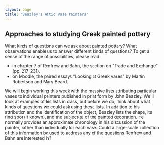 ```yaml
---
layout: page
title: "Beazley's Attic Vase Painters"
---
```




## Approaches to studying Greek painted pottery


What kinds of questions can we ask about painted pottery?  What observations enable us to answer different kinds of questions?  To get a sense of the range of possibilities, please read:

- in chapter 7 of Renfrew and Bahn, the section on "Trade and Exchange" (pp. 217-231).
- on Moodle, the paired essays "Looking at Greek vases" by Martin Robertson and Mary Beard.

We will begin working this week with the massive lists attributing particular vases to individual painters published in print form by John Beazley. We'll look at examples of his lists in class, but before we do, think about what kinds of questions we could ask using these lists.  In addition to his attribution and the identification of the object, Beazley lists the shape, its find spot (if known), and the subject(s) of the painted decoration. He normally provides an approximate chronology in his discussion of the painter, rather than individually for each vase.  Could a large-scale collection of this information be used to address any of the questions Renfrew and Bahn are interested in?
